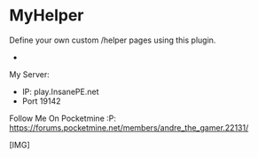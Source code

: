 # MyHelper
Define your own custom /helper pages using this plugin.


- 
My Server:
- IP: play.InsanePE.net
- Port 19142

Follow Me On Pocketmine :P: https://forums.pocketmine.net/members/andre_the_gamer.22131/

[IMG] ​​
